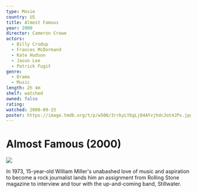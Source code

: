 ```yaml
---
type: Movie
country: US
title: Almost Famous
year: 2000
director: Cameron Crowe
actors:
  - Billy Crudup
  - Frances McDormand
  - Kate Hudson
  - Jason Lee
  - Patrick Fugit
genre:
  - Drama
  - Music
length: 2h 4m
shelf: watched
owned: false
rating:
watched: 2000-09-15
poster: https://image.tmdb.org/t/p/w500/3rrkyLYbgLj84AYvjhdcJot4JPx.jpg
---
```


# Almost Famous (2000)

![](https://image.tmdb.org/t/p/w500/3rrkyLYbgLj84AYvjhdcJot4JPx.jpg)

In 1973, 15-year-old William Miller's unabashed love of music and aspiration to become a rock journalist lands him an assignment from Rolling Stone magazine to interview and tour with the up-and-coming band, Stillwater.